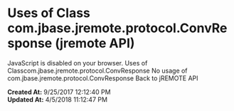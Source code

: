 # Uses of Class com.jbase.jremote.protocol.ConvResponse (jremote API)

JavaScript is disabled on your browser. Uses of Classcom.jbase.jremote.protocol.ConvResponse No usage of com.jbase.jremote.protocol.ConvResponse Back to jREMOTE API  

**Created At:** 9/25/2017 12:12:40 PM  
**Updated At:** 4/5/2018 11:12:47 PM  

